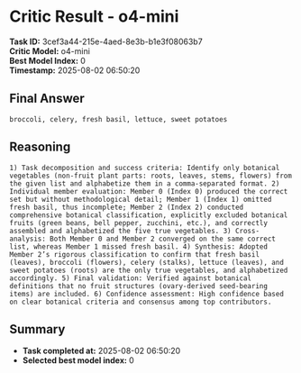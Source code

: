 # Critic Result - o4-mini

**Task ID:** 3cef3a44-215e-4aed-8e3b-b1e3f08063b7  
**Critic Model:** o4-mini  
**Best Model Index:** 0  
**Timestamp:** 2025-08-02 06:50:20

## Final Answer
```
broccoli, celery, fresh basil, lettuce, sweet potatoes
```

## Reasoning
```
1) Task decomposition and success criteria: Identify only botanical vegetables (non‐fruit plant parts: roots, leaves, stems, flowers) from the given list and alphabetize them in a comma‐separated format. 2) Individual member evaluation: Member 0 (Index 0) produced the correct set but without methodological detail; Member 1 (Index 1) omitted fresh basil, thus incomplete; Member 2 (Index 2) conducted comprehensive botanical classification, explicitly excluded botanical fruits (green beans, bell pepper, zucchini, etc.), and correctly assembled and alphabetized the five true vegetables. 3) Cross-analysis: Both Member 0 and Member 2 converged on the same correct list, whereas Member 1 missed fresh basil. 4) Synthesis: Adopted Member 2’s rigorous classification to confirm that fresh basil (leaves), broccoli (flowers), celery (stalks), lettuce (leaves), and sweet potatoes (roots) are the only true vegetables, and alphabetized accordingly. 5) Final validation: Verified against botanical definitions that no fruit structures (ovary‐derived seed‐bearing items) are included. 6) Confidence assessment: High confidence based on clear botanical criteria and consensus among top contributors.
```

## Summary
- **Task completed at:** 2025-08-02 06:50:20
- **Selected best model index:** 0
